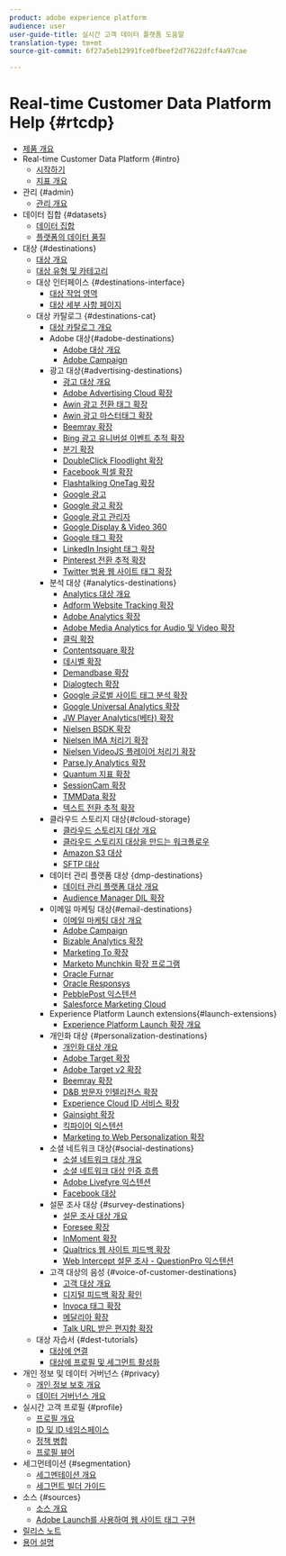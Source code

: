 ```yaml
---
product: adobe experience platform
audience: user
user-guide-title: 실시간 고객 데이터 플랫폼 도움말
translation-type: tm+mt
source-git-commit: 6f27a5eb12991fce0fbeef2d77622dfcf4a97cae

---
```



# Real-time Customer Data Platform Help {#rtcdp}

* [제품 개요](overview.md)
* Real-time Customer Data Platform {#intro}
   * [시작하기](get-started.md)
   * [지표 개요](home-page-dashboards.md)
* 관리 {#admin}
   * [관리 개요](administration/admin-overview.md)
* 데이터 집합 {#datasets}
   * [데이터 집합](datasets/dataset.md)
   * [플랫폼의 데이터 품질](datasets/data-quality.md)
* 대상 {#destinations}
   * [대상 개요](destinations/destinations-overview.md)
   * [대상 유형 및 카테고리](/help/rtcdp/destinations/destination-types.md)
   * 대상 인터페이스  {#destinations-interface}
      * [대상 작업 영역](destinations/destinations-workspace.md)
      * [대상 세부 사항 페이지](destinations/destination-details-page.md)
   * 대상 카탈로그 {#destinations-cat}
      * [대상 카탈로그 개요](destinations/destinations-catalog.md)
      * Adobe 대상{#adobe-destinations}
         * [Adobe 대상 개요](destinations/adobe-destinations.md)
         * [Adobe Campaign](destinations/adobe-campaign-destination.md)
      * 광고 대상{#advertising-destinations}
         * [광고 대상 개요](destinations/advertising-destinations.md)
         * [Adobe Advertising Cloud 확장](/help/rtcdp/destinations/adobe-advertising-cloud-extension.md)
         * [Awin 광고 전환 태그 확장](/help/rtcdp/destinations/awin-conversiontag-extension.md)
         * [Awin 광고 마스터태그 확장](/help/rtcdp/destinations/awin-mastertag-extension.md)
         * [Beemray 확장](/help/rtcdp/destinations/beemray-extension.md)
         * [Bing 광고 유니버설 이벤트 추적 확장](/help/rtcdp/destinations/bing-ads-extension.md)
         * [분기 확장](/help/rtcdp/destinations/branch-extension.md)
         * [DoubleClick Floodlight 확장](/help/rtcdp/destinations/doubleclick-floodlight-extension.md)
         * [Facebook 픽셀 확장](/help/rtcdp/destinations/facebook-pixel-extension.md)
         * [Flashtalking OneTag 확장](/help/rtcdp/destinations/flashtalking-extension.md)
         * [Google 광고](/help/rtcdp/destinations/google-ads-destination.md)
         * [Google 광고 확장](/help/rtcdp/destinations/google-ads-extension.md)
         * [Google 광고 관리자](/help/rtcdp/destinations/google-ad-manager-destination.md)
         * [Google Display &amp; Video 360](/help/rtcdp/destinations/google-dv360-destination.md)
         * [Google 태그 확장](/help/rtcdp/destinations/gtag-advertising-extension.md)
         * [LinkedIn Insight 태그 확장](/help/rtcdp/destinations/linkedin-extension.md)
         * [Pinterest 전환 추적 확장](destinations/pinterest-extension.md)
         * [Twitter 범용 웹 사이트 태그 확장](destinations/twitter-uwt-extension.md)
      * 분석 대상 {#analytics-destinations}
         * [Analytics 대상 개요](destinations/analytics-destinations.md)
         * [Adform Website Tracking 확장](/help/rtcdp/destinations/adform-extension.md)
         * [Adobe Analytics 확장](/help/rtcdp/destinations/adobe-analytics-extension.md)
         * [Adobe Media Analytics for Audio 및 Video 확장](/help/rtcdp/destinations/adobe-video-analytics-extension.md)
         * [클릭 확장](/help/rtcdp/destinations/clicktale-extension.md)
         * [Contentsquare 확장](/help/rtcdp/destinations/contentsquare-extension.md)
         * [데시벨 확장](/help/rtcdp/destinations/decibel-extension.md)
         * [Demandbase 확장](/help/rtcdp/destinations/demandbase-extension.md)
         * [Dialogtech 확장](/help/rtcdp/destinations/dialogtech-extension.md)
         * [Google 글로벌 사이트 태그 분석 확장](/help/rtcdp/destinations/gtag-analytics-extension.md)
         * [Google Universal Analytics 확장](/help/rtcdp/destinations/google-universal-analytics-extension.md)
         * [JW Player Analytics(베타) 확장](/help/rtcdp/destinations/jw-player-analytics-extension.md)
         * [Nielsen BSDK 확장](destinations/nielsen-bsdk-extension.md)
         * [Nielsen IMA 처리기 확장](destinations/nielsen-ima-extension.md)
         * [Nielsen VideoJS 플레이어 처리기 확장](destinations/nielsen-videojs-extension.md)
         * [Parse.ly Analytics 확장](destinations/parsely-extension.md)
         * [Quantum 지표 확장](destinations/quantum-metric-extension.md)
         * [SessionCam 확장](destinations/sessioncam-extension.md)
         * [TMMData 확장](destinations/tmmdata-extension.md)
         * [텍스트 전환 추적 확장](destinations/yext-extension.md)
      * 클라우드 스토리지 대상{#cloud-storage}
         * [클라우드 스토리지 대상 개요](destinations/cloud-storage-destinations.md)
         * [클라우드 스토리지 대상을 만드는 워크플로우](/help/rtcdp/destinations/cloud-storage-destinations-workflow.md)
         * [Amazon S3 대상](destinations/amazon-s3-destination.md)
         * [SFTP 대상](destinations/sftp-destination.md)
      * 데이터 관리 플랫폼 대상 {dmp-destinations}
         * [데이터 관리 플랫폼 대상 개요](destinations/dmp-destinations.md)
         * [Audience Manager DIL 확장](/help/rtcdp/destinations/aam-dil-extension.md)
      * 이메일 마케팅 대상{#email-destinations}
         * [이메일 마케팅 대상 개요](destinations/email-marketing-destinations.md)
         * [Adobe Campaign](destinations/adobe-campaign-destination.md)
         * [Bizable Analytics 확장](/help/rtcdp/destinations/bizible-extension.md)
         * [Marketing To 확장](destinations/marketo-extension.md)
         * [Marketo Munchkin 확장 프로그램](destinations/marketo-munchkin-extension.md)
         * [Oracle Furnar](destinations/oracle-eloqua-destination.md)
         * [Oracle Responsys](destinations/oracle-responsys-destination.md)
         * [PebblePost 익스텐션](destinations/pebblepost-extension.md)
         * [Salesforce Marketing Cloud](destinations/salesforce-marketing-cloud-destination.md)
      * Experience Platform Launch extensions{#launch-extensions}
         * [Experience Platform Launch 확장 개요](/help/rtcdp/destinations/experience-platform-launch-extensions.md)
      * 개인화 대상 {#personalization-destinations}
         * [개인화 대상 개요](/help/rtcdp/destinations/personalization-destinations.md)
         * [Adobe Target 확장](/help/rtcdp/destinations/adobe-target-extension.md)
         * [Adobe Target v2 확장](/help/rtcdp/destinations/adobe-target-v2-extension.md)
         * [Beemray 확장](/help/rtcdp/destinations/beemray-extension.md)
         * [D&amp;B 방문자 인텔리전스 확장](/help/rtcdp/destinations/dnb-extension.md)
         * [Experience Cloud ID 서비스 확장](/help/rtcdp/destinations/adobe-ecid-extension.md)
         * [Gainsight 확장](/help/rtcdp/destinations/gainsight-extension.md)
         * [킥파이어 익스텐션](/help/rtcdp/destinations/kickfire-extension.md)
         * [Marketing to Web Personalization 확장](destinations/marketo-web-personalization-extension.md)
      * 소셜 네트워크 대상{#social-destinations}
         * [소셜 네트워크 대상 개요](/help/rtcdp/destinations/social-network-destinations.md)
         * [소셜 네트워크 대상 인증 흐름](/help/rtcdp/destinations/social-network-destinations-workflow.md)
         * [Adobe Livefyre 익스텐션](/help/rtcdp/destinations/adobe-livefyre-extension.md)
         * [Facebook 대상](/help/rtcdp/destinations/facebook-destination.md)
      * 설문 조사 대상 {#survey-destinations}
         * [설문 조사 대상 개요](/help/rtcdp/destinations/survey-destinations.md)
         * [Foresee 확장](/help/rtcdp/destinations/foresee-extension.md)
         * [InMoment 확장](/help/rtcdp/destinations/inmoment-extension.md)
         * [Qualtrics 웹 사이트 피드백 확장](destinations/qualtrics-extension.md)
         * [Web Intercept 설문 조사 - QuestionPro 익스텐션](/help/rtcdp/destinations/web-intercept-surveys-extension.md)
      * 고객 대상의 음성 {#voice-of-customer-destinations}
         * [고객 대상 개요](/help/rtcdp/destinations/voice-of-customer-destinations.md)
         * [디지털 피드백 확장 확인](/help/rtcdp/destinations/confirmit-digital-feedback-extension.md)
         * [Invoca 태그 확장](/help/rtcdp/destinations/invoca-extension.md)
         * [메달리아 확장](destinations/medallia-extension.md)
         * [Talk URL 받은 편지함 확장](destinations/talkurl-extension.md)
   * 대상 자습서 {#dest-tutorials}
      * [대상에 연결](/help/rtcdp/destinations/connect-destination.md)
      * [대상에 프로필 및 세그먼트 활성화](destinations/activate-destinations.md)
* 개인 정보 및 데이터 거버넌스 {#privacy}
   * [개인 정보 보호 개요](privacy/privacy-overview.md)
   * [데이터 거버넌스 개요](privacy/data-governance-overview.md)
* 실시간 고객 프로필 {#profile}
   * [프로필 개요](profile/profile-overview.md)
   * [ID 및 ID 네임스페이스](profile/identities-overview.md)
   * [정책 병합](profile/merge-policies.md)
   * [프로필 뷰어](profile/profile-viewer.md)
* 세그먼테이션 {#segmentation}
   * [세그멘테이션 개요](segmentation/segmentation-overview.md)
   * [세그먼트 빌더 가이드](segmentation/segment-builder-guide.md)
* 소스 {#sources}
   * [소스 개요](sources/sources-overview.md)
   * [Adobe Launch를 사용하여 웹 사이트 태그 구현](sources/launch.md)
* [릴리스 노트](https://www.adobe.com/go/platform-release-notes-en)
* [용어 설명](https://www.adobe.com/go/platform-glossary-en)